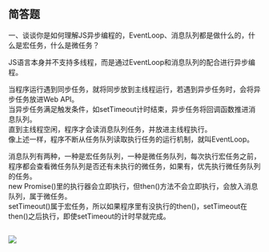 ## 简答题
一、谈谈你是如何理解JS异步编程的，EventLoop、消息队列都是做什么的，什么是宏任务，什么是微任务？
    
  JS语言本身并不支持多线程，而是通过EventLoop和消息队列的配合进行异步编程。

  当程序运行遇到同步任务，就将同步放到主线程运行，若遇到异步任务时，会将异步任务放进Web API。  
  当异步任务满足触发条件，如setTimeout计时结束，异步任务将回调函数推进消息队列。  
  直到主线程空闲，程序才会读消息队列任务，并放进主线程执行。  
  像上述一样，程序不断从任务队列读取执行任务的运行机制，就叫EventLoop。
  
  消息队列有两种，一种是宏任务队列，一种是微任务队列，每次执行宏任务之前，程序都会查看微任务队列是否还有未执行的微任务，如果有，优先执行微任务队列的任务。  
  new Promise()里的执行器会立即执行，但then()方法不会立即执行，会放入消息队列，属于微任务。  
  setTimeout()属于宏任务，所以如果程序里有没执行的then()，setTimeout在then()之后执行，即使setTimeout的计时早就完成。 

## 
  ![](https://user-gold-cdn.xitu.io/2018/1/19/1610c39513d6dde2)

